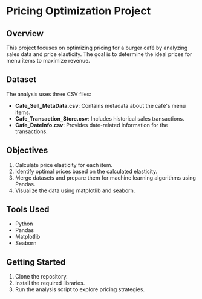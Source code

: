 # Pricing Optimization Project

## Overview
This project focuses on optimizing pricing for a burger café by analyzing sales data and price elasticity. The goal is to determine the ideal prices for menu items to maximize revenue.

## Dataset
The analysis uses three CSV files:
- **Cafe_Sell_MetaData.csv**: Contains metadata about the café's menu items.
- **Cafe_Transaction_Store.csv**: Includes historical sales transactions.
- **Cafe_DateInfo.csv**: Provides date-related information for the transactions.

## Objectives
1. Calculate price elasticity for each item.
2. Identify optimal prices based on the calculated elasticity.
3. Merge datasets and prepare them for machine learning algorithms using Pandas.
4. Visualize the data using matplotlib and seaborn.

## Tools Used
- Python
- Pandas
- Matplotlib
- Seaborn

## Getting Started
1. Clone the repository.
2. Install the required libraries.
3. Run the analysis script to explore pricing strategies.


